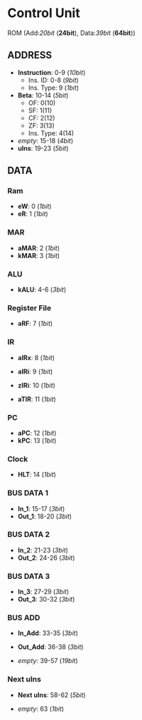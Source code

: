 # Control Unit
ROM (Add:*20bit* (**24bit**), Data:*39bit* (**64bit**))

## ADDRESS
- **Instruction**:   0-9   (*10bit*)
  - Ins. ID:   0-8  (*9bit*)
  - Ins. Type:  9   (*1bit*)
- **Beta**:         10-14  (*5bit*)
  - OF:   0(10)
  - SF:   1(11)
  - CF:   2(12)
  - ZF:   3(13)
  - Ins. Type: 4(14)
- *empty*:          15-18  (*4bit*)
- **uIns**:         19-23  (*5bit*)
## DATA
### Ram
- **eW**:       0   (*1bit*)
- **eR**:       1   (*1bit*)

### MAR
- **aMAR**:     2   (*1bit*)
- **kMAR**:     3   (*1bit*)

### ALU
- **kALU**:    4-6  (*3bit*)

### Register File
- **aRF**:      7   (*1bit*)

### IR
- **aIRx**:     8   (*1bit*)

- **aIRi**:     9   (*1bit*)
- **zIRi**:    10   (*1bit*)

- **aTIR**:    11   (*1bit*)

### PC
- **aPC**:     12   (*1bit*)
- **kPC**:     13   (*1bit*)

### Clock
- **HLT**:     14   (*1bit*)


### BUS DATA 1
- **In_1**:    15-17     (*3bit*)
- **Out_1**:   18-20     (*3bit*)
### BUS DATA 2
- **In_2**:    21-23     (*3bit*)
- **Out_2**:   24-26     (*3bit*)
### BUS DATA 3
- **In_3**:    27-29     (*3bit*)
- **Out_3**:   30-32     (*3bit*)

### BUS ADD
- **In_Add**:  33-35     (*3bit*)
- **Out_Add**: 36-38     (*3bit*)


- *empty*:     39-57     (*19bit*)


### Next uIns
- **Next uIns**: 58-62   (*5bit*)


- *empty*:     63        (*1bit*)